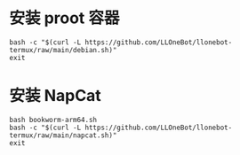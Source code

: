 # 安装 proot 容器

```shell
bash -c "$(curl -L https://github.com/LLOneBot/llonebot-termux/raw/main/debian.sh)"
exit
```

# 安装 NapCat

```shell
bash bookworm-arm64.sh
bash -c "$(curl -L https://github.com/LLOneBot/llonebot-termux/raw/main/napcat.sh)"
exit
```
